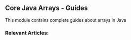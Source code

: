## Core Java Arrays - Guides

This module contains complete guides about arrays in Java

### Relevant Articles: 

